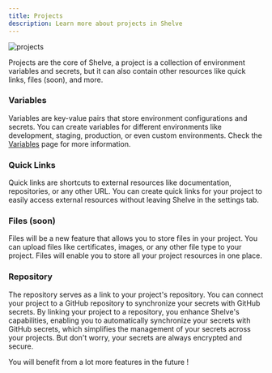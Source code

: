 ```yaml
---
title: Projects
description: Learn more about projects in Shelve
---
```


![projects](/docs/project.png)

Projects are the core of Shelve, a project is a collection of environment variables and secrets, but it can also contain other resources like quick links, files (soon), and more.

### Variables

Variables are key-value pairs that store environment configurations and secrets. You can create variables for different environments like development, staging, production, or even custom environments. Check the [Variables](/core-features/variables) page for more information.

### Quick Links

Quick links are shortcuts to external resources like documentation, repositories, or any other URL. You can create quick links for your project to easily access external resources without leaving Shelve in the settings tab.

### Files (soon)

Files will be a new feature that allows you to store files in your project. You can upload files like certificates, images, or any other file type to your project. Files will enable you to store all your project resources in one place.

### Repository

The repository serves as a link to your project's repository. You can connect your project to a GitHub repository to synchronize your secrets with GitHub secrets. By linking your project to a repository, you enhance Shelve's capabilities, enabling you to automatically synchronize your secrets with GitHub secrets, which simplifies the management of your secrets across your projects. But don't worry, your secrets are always encrypted and secure.

You will benefit from a lot more features in the future !
